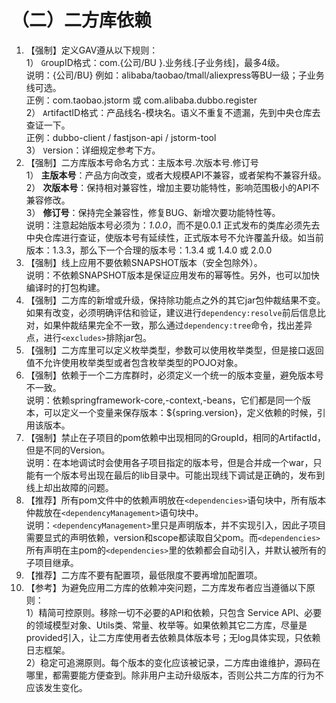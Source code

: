 # （二）二方库依赖

1. 【强制】定义GAV遵从以下规则：\
   1） `G`roupID格式：com.{公司/BU }.业务线.\[子业务线]，最多4级。\
   说明：{公司/BU} 例如：alibaba/taobao/tmall/aliexpress等BU一级；子业务线可选。\
   正例：com.taobao.jstorm 或 com.alibaba.dubbo.register\
   2） `A`rtifactID格式：产品线名-模块名。语义不重复不遗漏，先到中央仓库去查证一下。\
   正例：dubbo-client / fastjson-api / jstorm-tool\
   3） `V`ersion：详细规定参考下方。
2. 【强制】二方库版本号命名方式：主版本号.次版本号.修订号\
   1） **主版本号**：产品方向改变，或者大规模API不兼容，或者架构不兼容升级。\
   2） **次版本号**：保持相对兼容性，增加主要功能特性，影响范围极小的API不兼容修改。\
   3） **修订号**：保持完全兼容性，修复BUG、新增次要功能特性等。\
   说明：注意起始版本号必须为：_1.0.0_，而不是0.0.1 正式发布的类库必须先去中央仓库进行查证，使版本号有延续性，正式版本号不允许覆盖升级。如当前版本：1.3.3，那么下一个合理的版本号：1.3.4 或 1.4.0 或 2.0.0
3. 【强制】线上应用不要依赖SNAPSHOT版本（安全包除外）。\
   说明：不依赖SNAPSHOT版本是保证应用发布的幂等性。另外，也可以加快编译时的打包构建。
4. 【强制】二方库的新增或升级，保持除功能点之外的其它jar包仲裁结果不变。如果有改变，必须明确评估和验证，建议进行`dependency:resolve`前后信息比对，如果仲裁结果完全不一致，那么通过`dependency:tree`命令，找出差异点，进行`<excludes>`排除jar包。
5. 【强制】二方库里可以定义枚举类型，参数可以使用枚举类型，但是接口返回值不允许使用枚举类型或者包含枚举类型的POJO对象。
6. 【强制】依赖于一个二方库群时，必须定义一个统一的版本变量，避免版本号不一致。\
   说明：依赖springframework-core,-context,-beans，它们都是同一个版本，可以定义一个变量来保存版本：${spring.version}，定义依赖的时候，引用该版本。
7. 【强制】禁止在子项目的pom依赖中出现相同的GroupId，相同的ArtifactId，但是不同的Version。\
   说明：在本地调试时会使用各子项目指定的版本号，但是合并成一个war，只能有一个版本号出现在最后的lib目录中。可能出现线下调试是正确的，发布到线上却出故障的问题。
8. 【推荐】所有pom文件中的依赖声明放在`<dependencies>`语句块中，所有版本仲裁放在`<dependencyManagement>`语句块中。\
   说明：`<dependencyManagement>`里只是声明版本，并不实现引入，因此子项目需要显式的声明依赖，version和scope都读取自父pom。而`<dependencies>`所有声明在主pom的`<dependencies>`里的依赖都会自动引入，并默认被所有的子项目继承。
9. 【推荐】二方库不要有配置项，最低限度不要再增加配置项。
10. 【参考】为避免应用二方库的依赖冲突问题，二方库发布者应当遵循以下原则：\
    1）精简可控原则。移除一切不必要的API和依赖，只包含 Service API、必要的领域模型对象、Utils类、常量、枚举等。如果依赖其它二方库，尽量是provided引入，让二方库使用者去依赖具体版本号；无log具体实现，只依赖日志框架。\
    2）稳定可追溯原则。每个版本的变化应该被记录，二方库由谁维护，源码在哪里，都需要能方便查到。除非用户主动升级版本，否则公共二方库的行为不应该发生变化。
